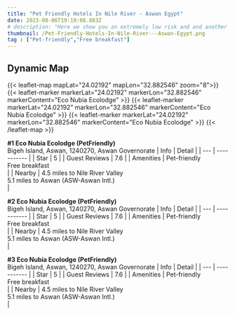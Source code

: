 ```yaml
---
title: "Pet Friendly Hotels In Nile River - Aswan Egypt"
date: 2023-08-06T19:19:08.883Z
# description: "Here we show you an extremely low risk and and another medium risk approach to earn passive income "
thumbnail: /Pet-Friendly-Hotels-In-Nile-River---Aswan-Egypt.png
tag : ["Pet-friendly","Free breakfast"]
---
```


## Dynamic Map
{{< leaflet-map  mapLat="24.02192" mapLon="32.882546" zoom="8">}}
    {{< leaflet-marker markerLat="24.02192" markerLon="32.882546" markerContent="Eco Nubia Ecolodge" >}}
    {{< leaflet-marker markerLat="24.02192" markerLon="32.882546" markerContent="Eco Nubia Ecolodge" >}}
    {{< leaflet-marker markerLat="24.02192" markerLon="32.882546" markerContent="Eco Nubia Ecolodge" >}}
{{< /leaflet-map >}}


**#1 Eco Nubia Ecolodge (PetFriendly)**<br>Bigeh Island, Aswan, 1240270, Aswan Governorate
| Info | Detail |
| --- | ----------- |
| Star | 5 |
| Guest Reviews | 7.6 |
| Amenities | Pet-friendly<br>Free breakfast<br> |
| Nearby | 4.5 miles to Nile River Valley<br>5.1 miles to Aswan (ASW-Aswan Intl.)<br> |

**#2 Eco Nubia Ecolodge (PetFriendly)**<br>Bigeh Island, Aswan, 1240270, Aswan Governorate
| Info | Detail |
| --- | ----------- |
| Star | 5 |
| Guest Reviews | 7.6 |
| Amenities | Pet-friendly<br>Free breakfast<br> |
| Nearby | 4.5 miles to Nile River Valley<br>5.1 miles to Aswan (ASW-Aswan Intl.)<br> |

**#3 Eco Nubia Ecolodge (PetFriendly)**<br>Bigeh Island, Aswan, 1240270, Aswan Governorate
| Info | Detail |
| --- | ----------- |
| Star | 5 |
| Guest Reviews | 7.6 |
| Amenities | Pet-friendly<br>Free breakfast<br> |
| Nearby | 4.5 miles to Nile River Valley<br>5.1 miles to Aswan (ASW-Aswan Intl.)<br> |

